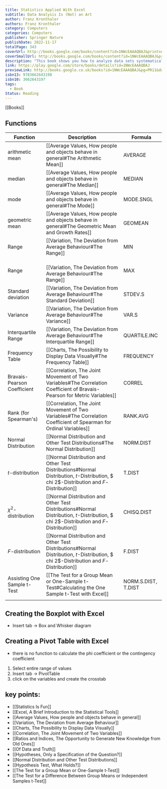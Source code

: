 ```yaml
---
title: Statistics Applied With Excel
subtitle: Data Analysis Is (Not) an Art
author: Franz Kronthaler
authors: Franz Kronthaler
category: Computers
categories: Computers
publisher: Springer Nature
publishDate: 2022-11-17
totalPage: 343
coverUrl: http://books.google.com/books/content?id=1NWcEAAAQBAJ&printsec=frontcover&img=1&zoom=1&edge=curl&source=gbs_api
coverSmallUrl: http://books.google.com/books/content?id=1NWcEAAAQBAJ&printsec=frontcover&img=1&zoom=5&edge=curl&source=gbs_api
description: "This book shows you how to analyze data sets systematically and to use Excel 2019 to extract information from data almost effortlessly. Both are (not) an art! The statistical methods are presented and discussed using a single data set. This makes it clear how the methods build on each other and gradually more and more information can be extracted from the data. The Excel functions used are explained in detail - the procedure can be easily transferred to other data sets. Various didactic elements facilitate orientation and working with the book: At the checkpoints, the most important aspects from each chapter are briefly summarized. In the freak knowledge section, more advanced aspects are addressed to whet the appetite for more. All examples are calculated with hand and Excel. Numerous applications and solutions as well as further data sets are available on the author's internet platform. This book is a translation of the original German 2nd edition Statistik angewandt mit Excel by Franz Kronthaler, published by Springer-Verlag GmbH Germany, part of Springer Nature in 2021. The translation was done with the help of artificial intelligence (machine translation by the service DeepL.com). A subsequent human revision was done primarily in terms of content, so that the book will read stylistically differently from a conventional translation. Springer Nature works continuously to further the development of tools for the production of books and on the related technologies to support the authors."
link: https://play.google.com/store/books/details?id=1NWcEAAAQBAJ
previewLink: http://books.google.co.uk/books?id=1NWcEAAAQBAJ&pg=PR11&dq=statistics+applied+with+excel&hl=&as_pt=BOOKS&cd=1&source=gbs_api
isbn13: 9783662643198
isbn10: 3662643197
tags:
  - Book
Status: Reading
---
```

[[Books]]
## Functions
| Function                    | Description                                                                                                                            | Formula             |
| --------------------------- | -------------------------------------------------------------------------------------------------------------------------------------- | ------------------- |
| arithmetic mean             | [[Average Values, How people and objects behave in general#The Arithmetic Mean]]                                                       | AVERAGE             |
| median                      | [[Average Values, How people and objects behave in general#The Median]]                                                                | MEDIAN              |
| mode                        | [[Average Values, How people and objects behave in general#The Mode]]                                                                  | MODE.SNGL           |
| geometric mean              | [[Average Values, How people and objects behave in general#The Geometric Mean and Growth Rates]]                                       | GEOMEAN             |
| Range                       | [[Variation, The Deviation from Average Behaviour#The Range]]                                                                          | MIN                 |
| Range                       | <br>[[Variation, The Deviation from Average Behaviour#The Range]]                                                                      | MAX                 |
| Standard deviation          | [[Variation, The Deviation from Average Behaviour#The Standard Deviation]]                                                             | STDEV.S             |
| Variance                    | [[Variation, The Deviation from Average Behaviour#The Variance]]                                                                       | VAR.S               |
| Interquartile Range         | [[Variation, The Deviation from Average Behaviour#The Interquartile Range]]                                                            | QUARTILE.INC        |
| Frequency Table             | [[Charts, The Possibility to Display Data Visually#The Frequency Table]]                                                               | FREQUENCY           |
| Bravais-Pearson Coefficient | [[Correlation, The Joint Movement of Two Variables#The Correlation Coefficient of Bravais-Pearson for Metric Variables]]               | CORREL              |
| Rank (for Spearman's)       | [[Correlation, The Joint Movement of Two Variables#The Correlation Coefficient of Spearman for Ordinal Variables]]                     | RANK.AVG            |
| Normal Distribution         | [[Normal Distribution and Other Test Distributions#The Normal Distribution]]                                                           | NORM.DIST           |
| $t$-distribution            | [[Normal Distribution and Other Test Distributions#Normal Distribution, $t$-Distribution, $ chi 2$-Distribution and $F$-Distribution]] | T.DIST              |
| $\chi ^2$-distribution      | [[Normal Distribution and Other Test Distributions#Normal Distribution, $t$-Distribution, $ chi 2$-Distribution and $F$-Distribution]] | CHISQ.DIST          |
| $F$-distribution            | [[Normal Distribution and Other Test Distributions#Normal Distribution, $t$-Distribution, $ chi 2$-Distribution and $F$-Distribution]] | F.DIST              |
| Assisting One Sample t-Test | [[The Test for a Group Mean or One-Sample t-Test#Calculating the One Sample t-Test with Excel]]                                        | NORM.S.DIST, T.DIST |
|                             |                                                                                                                                        |                     |
## Creating the Boxplot with Excel
- Insert tab $\rightarrow$ Box and Whisker diagram
## Creating a Pivot Table with Excel
- there is no function to calculate the phi coefficient or the contingency coefficient
1. Select entire range of values
2. Insert tab $\rightarrow$ PivotTable
3. click on the variables and create the crosstab
## key points:
- [[Statistics Is Fun]]
- [[Excel, A Brief Introduction to the Statistical Tools]]
- [[Average Values, How people and objects behave in general]]
- [[Variation, The Deviation from Average Behaviour]]
- [[Charts, The Possibility to Display Data Visually]]
- [[Correlation, The Joint Movement of Two Variables]]
- [[Ratios and Indices, The Opportunity to Generate New Knowledge from Old Ones]]
- [[Of Data and Truth]]
- [[Hypotheses, Only a Specification of the Question?]]
- [[Normal Distribution and Other Test Distributions]]
- [[Hypothesis Test, What Holds?]]
- [[The Test for a Group Mean or One-Sample t-Test]]
- [[The Test for a Difference Between Group Means or Independent Samples t-Test]]